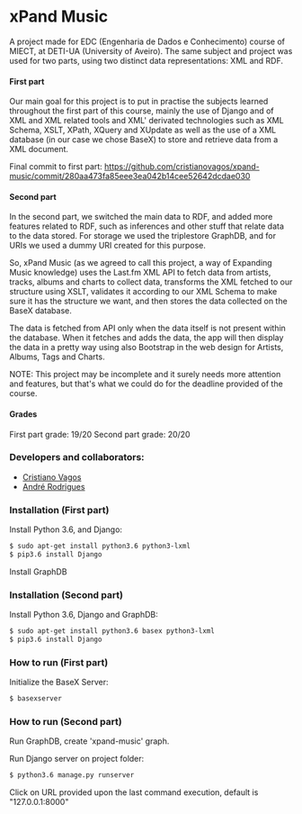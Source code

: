 # xPand Music

A project made for EDC (Engenharia de Dados e Conhecimento) course of MIECT, at DETI-UA (University of Aveiro).
The same subject and project was used for two parts, using two distinct data representations: XML and RDF.

#### First part
Our main goal for this project is to put in practise the subjects learned throughout the first part of this course, mainly the use of Django and of XML and XML related tools and XML' derivated technologies such as XML Schema, XSLT, XPath, XQuery and XUpdate as well as the use of a XML database (in our case we chose BaseX) to store and retrieve data from a XML document.

Final commit to first part:
https://github.com/cristianovagos/xpand-music/commit/280aa473fa85eee3ea042b14cee52642dcdae030

#### Second part
In the second part, we switched the main data to RDF, and added more features related to RDF, such as inferences and other stuff that relate data to the data stored. For storage we used the triplestore GraphDB, and for URIs we used a dummy URI created for this purpose.

So, xPand Music (as we agreed to call this project, a way of Expanding Music knowledge) uses the Last.fm XML API to fetch data from artists, tracks, albums and charts to collect data, transforms the XML fetched to our structure using XSLT, validates it according to our XML Schema to make sure it has the structure we want, and then stores the data collected on the BaseX database.

The data is fetched from API only when the data itself is not present within the database. When it fetches and adds the data, the app will then display the data in a pretty way using also Bootstrap in the web design for Artists, Albums, Tags and Charts.

NOTE: This project may be incomplete and it surely needs more attention and features, but that's what we could do for the deadline provided of the course.

#### Grades
First part grade: 19/20
Second part grade: 20/20

### Developers and collaborators:
- [Cristiano Vagos](http://github.com/cristianovagos)
- [André Rodrigues](http://github.com/suduaya)

### Installation (First part)
Install Python 3.6, and Django:
```sh
$ sudo apt-get install python3.6 python3-lxml
$ pip3.6 install Django
```
Install GraphDB

### Installation (Second part)
Install Python 3.6, Django and GraphDB:
```sh
$ sudo apt-get install python3.6 basex python3-lxml
$ pip3.6 install Django
```

### How to run (First part)
Initialize the BaseX Server:
```sh
$ basexserver
```

### How to run (Second part)
Run GraphDB, create 'xpand-music' graph.

Run Django server on project folder:
```sh
$ python3.6 manage.py runserver
```

Click on URL provided upon the last command execution, default is "127.0.0.1:8000"
